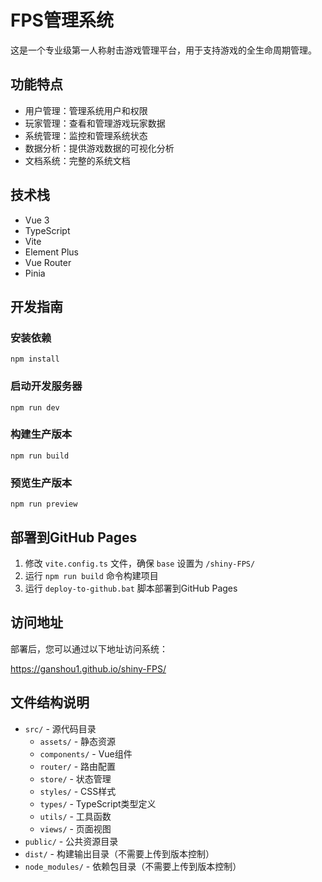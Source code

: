 # FPS管理系统

这是一个专业级第一人称射击游戏管理平台，用于支持游戏的全生命周期管理。

## 功能特点

- 用户管理：管理系统用户和权限
- 玩家管理：查看和管理游戏玩家数据
- 系统管理：监控和管理系统状态
- 数据分析：提供游戏数据的可视化分析
- 文档系统：完整的系统文档

## 技术栈

- Vue 3
- TypeScript
- Vite
- Element Plus
- Vue Router
- Pinia

## 开发指南

### 安装依赖

```
npm install
```

### 启动开发服务器

```
npm run dev
```

### 构建生产版本

```
npm run build
```

### 预览生产版本

```
npm run preview
```

## 部署到GitHub Pages

1. 修改 `vite.config.ts` 文件，确保 `base` 设置为 `/shiny-FPS/`
2. 运行 `npm run build` 命令构建项目
3. 运行 `deploy-to-github.bat` 脚本部署到GitHub Pages

## 访问地址

部署后，您可以通过以下地址访问系统：

https://ganshou1.github.io/shiny-FPS/

## 文件结构说明

- `src/` - 源代码目录
  - `assets/` - 静态资源
  - `components/` - Vue组件
  - `router/` - 路由配置
  - `store/` - 状态管理
  - `styles/` - CSS样式
  - `types/` - TypeScript类型定义
  - `utils/` - 工具函数
  - `views/` - 页面视图
- `public/` - 公共资源目录
- `dist/` - 构建输出目录（不需要上传到版本控制）
- `node_modules/` - 依赖包目录（不需要上传到版本控制） 